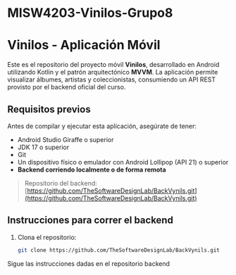 # MISW4203-Vinilos-Grupo8

# Vinilos - Aplicación Móvil

Este es el repositorio del proyecto móvil **Vinilos**, desarrollado en Android utilizando Kotlin y el patrón arquitectónico **MVVM**. La aplicación permite visualizar álbumes, artistas y coleccionistas, consumiendo un API REST provisto por el backend oficial del curso.

## Requisitos previos

Antes de compilar y ejecutar esta aplicación, asegúrate de tener:

- Android Studio Giraffe o superior
- JDK 17 o superior
- Git
- Un dispositivo físico o emulador con Android Lollipop (API 21) o superior
- **Backend corriendo localmente o de forma remota**

> Repositorio del backend: [https://github.com/TheSoftwareDesignLab/BackVynils.git](https://github.com/TheSoftwareDesignLab/BackVynils.git)

## Instrucciones para correr el backend

1. Clona el repositorio:
   ```bash
   git clone https://github.com/TheSoftwareDesignLab/BackVynils.git
Sigue las instrucciones dadas en el repositorio backend

